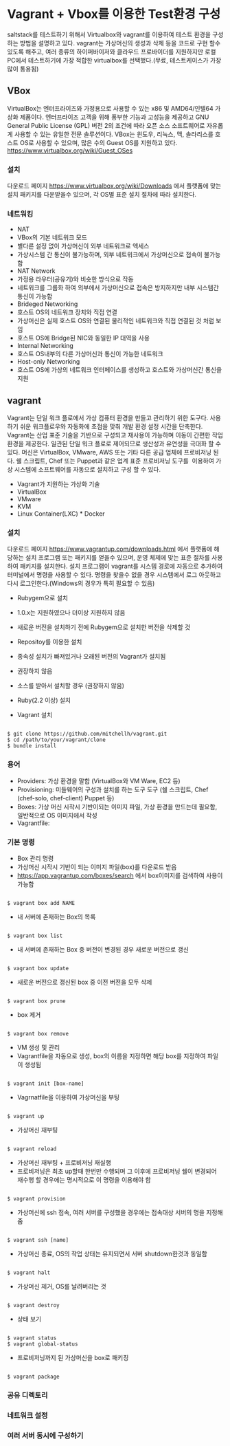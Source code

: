 # Vagrant + Vbox를 이용한 Test환경 구성
saltstack를 테스트하기 위해서 Virtualbox와 vagrant를 이용하여 테스트 환경을 구성하는 방법을 설명하고 있다.
vagrant는 가상머신의 생성과 삭제 등을 코드로 구현 할수 있도록 해주고, 여러 종류의 하이퍼바이저와 클라우드 프로바이더를 지원하지만 로컬 PC에서 테스트하기에 가장 적합한 virtualbox를 선택했다.(무료, 테스트케이스가 가장 많이 통용됨)

## VBox
VirtualBox는 엔터프라이즈와 가정용으로 사용할 수 있는 x86 및 AMD64/인텔64 가상화 제품이다. 엔터프라이즈 고객을 위해 풍부한 기능과 고성능을 제공하고 GNU General Public License (GPL) 버전 2의 조건에 따라 오픈 소스 소프트웨어로 자유롭게 사용할 수 있는 유일한 전문 솔루션이다.
VBox는 윈도우, 리눅스, 맥, 솔라리스를 호스트 OS로 사용할 수 있으며, 많은 수의 Guest OS를 지원하고 있다. https://www.virtualbox.org/wiki/Guest_OSes

### 설치
다운로드 페이지 https://www.virtualbox.org/wiki/Downloads 에서 플랫폼에 맞는 설치 패키지를 다운받을수 있으며, 각 OS별 표준 설치 절차에 따라 설치한다. 

### 네트워킹
* NAT
 * VBox의 기본 네트워크 모드
 * 별다른 설정 없이 가상머신이 외부 네트워크로 엑세스
 * 가상시스템 간 통신이 불가능하며, 외부 네트워크에서 가상머신으로 접속이 불가능함 
* NAT Network
 * 가정용 라우터(공유기)와 비슷한 방식으로 작동
 * 네트워크를 그룹화 하여 외부에서 가상머신으로 접속은 방지하지만 내부 시스템간 통신이 가능함
* Brideged Networking
 * 호스트 OS의 네트워크 장치와 직접 연결
 * 가상머신은 실제 호스트 OS와 연결된 물리적인 네트워크와 직접 연결된 것 처럼 보임
 * 호스트 OS에 Bridge된 NIC와 동일한 IP 대역을 사용
* Internal Networking
 * 호스트 OS내부의 다른 가상머신과 통신이 가능한 네트워크
* Host-only Networking
 * 호스트 OS에 가상의 네트워크 인터페이스를 생성하고 호스트와 가상머신간 통신을 지원


## vagrant
Vagrant는 단일 워크 플로에서 가상 컴퓨터 환경을 만들고 관리하기 위한 도구다. 사용하기 쉬운 워크플로우와 자동화에 초점을 맞춰 개발 환경 설정 시간을 단축한다. Vagrant는 산업 표준 기술을 기반으로 구성되고 재사용이 가능하며 이동이 간편한 작업 환경을 제공한다. 일관된 단일 워크 플로로 제어되므로 생산성과 유연성을 극대화 할 수 있다. 머신은 VirtualBox, VMware, AWS 또는 기타 다른 공급 업체에 프로비저닝 된다. 쉘 스크립트, Chef 또는 Puppet과 같은 업계 표준 프로비저닝 도구를  이용하여 가상 시스템에 소프트웨어를 자동으로 설치하고 구성 할 수 있다.
* Vagrant가 지원하는 가상화 기술
 * VirtualBox
 * VMware
 * KVM
 * Linux Container(LXC)
 * Docker
  
### 설치
다운로드 페이지 https://www.vagrantup.com/downloads.html 에서 플랫폼에 해당하는 설치 프로그램 또는 패키지를 얻을수 있으며, 운영 체제에 맞는 표준 절차를 사용하여 패키지를 설치한다. 설치 프로그램이 vagrant를 시스템 경로에 자동으로 추가하여 터미널에서 명령을 사용할 수 있다. 명령을 찾을수 없을 경우 시스템에서 로그 아웃하고 다시 로그인한다.(Windows의 경우가 특히 필요할 수 있음)

* Rubygem으로 설치
 * 1.0.x는 지원하였으나 더이상 지원하지 않음
 * 새로운 버전을 설치하기 전에 Rubygem으로 설치한 버전을 삭제할 것

* Repositoy를 이용한 설치
 * 종속성 설치가 빠져있거나 오래된 버전의 Vagrant가 설치됨
 * 권장하지 않음

* 소스를 받아서 설치할 경우 (권장하지 않음)
 * Ruby(2.2 이상) 설치
 * Vagrant 설치

<pre><code>
$ git clone https://github.com/mitchellh/vagrant.git
$ cd /path/to/your/vagrant/clone
$ bundle install
</code></pre>

### 용어
* Providers: 가상 환경을 말함 (VirtualBox와 VM Ware, EC2 등)
* Provisioning: 미들웨어의 구성과 설치를 하는 도구 도구 (쉘 스크립트, Chef (chef-solo, chef-client) Puppet 등)
* Boxes: 가상 머신 시작시 기반이되는 이미지 파일, 가상 환경을 만드는데 필요함, 일반적으로 OS 이미지에서 작성
* Vagrantfile: 

### 기본 명령

* Box 관리 명령
 * 가상머신 시작시 기반이 되는 이미지 파일(box)를 다운로드 받음
 * https://app.vagrantup.com/boxes/search 에서 box이미지를 검색하여 사용이 가능함
<pre><code>
$ vagrant box add NAME
</code></pre>
 * 내 서버에 존재하는 Box의 목록
<pre><code>
$ vagrant box list
</code></pre>
 * 내 서버에 존재하는 Box 중 버전이 변경된 경우 새로운 버전으로 갱신
<pre><code>
$ vagrant box update
</code></pre>
 * 새로운 버전으로 갱신된 box 중 이전 버전을 모두 삭제
<pre><code>
$ vagrant box prune
</code></pre>
 * box 제거
<pre><code>
$ vagrant box remove
</code></pre>
* VM 생성 및 관리
 * Vagrantfile을 자동으로 생성, box의 이름을 지정하면 해당 box를 지정하여 파일이 생성됨
<pre><code>
$ vagrant init [box-name]
</code></pre>
 * Vagrnatfile을 이용하여 가상머신을 부팅
<pre><code>
$ vagrant up
</code></pre>
 * 가상머신 재부팅
<pre><code>
$ vagrant reload
</code></pre>
 * 가상머신 재부팅 + 프로비저닝 재실행 
  * 프로비저닝은 최초 up할때 한번만 수행되며 그 이후에 프로비저닝 쉘이 변경되어 재수행 할 경우에는 명시적으로 이 명령을 이용해야 함
<pre><code>
$ vagrant provision
</code></pre>
 * 가상머신에 ssh 접속, 여러 서버를 구성했을 경우에는 접속대상 서버의 명을 지정해줌
<pre><code>
$ vagrant ssh [name]
</code></pre>
 * 가상머신 종료, OS의 작업 상태는 유지되면서 서버 shutdown한것과 동일함
<pre><code>
$ vagrant halt
</code></pre>
 * 가상머신 제거, OS를 날려버리는 것
<pre><code>
$ vagrant destroy
</code></pre>
* 상태 보기
<pre><code>
$ vagrant status
$ vagrant global-status
</code></pre>
* 프로비저닝까지 된 가상머신을 box로 패키징
<pre><code>
$ vagrant package
</code></pre>

### 공유 디렉토리

### 네트워크 설정

### 여러 서버 동시에 구성하기

